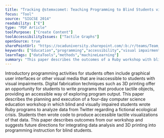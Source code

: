 ```yaml
---
title: "Tracking @stemxcomet: Teaching Programming to Blind Students via 3D Printing, Crisis Management, and Twitter"
focus: "Tool"
source: "SIGCSE 2014"
readability: ["E"]
type: "PDF Article"
toolPurpose: ["Create Content"]
toolAccessibilityIssues: ["Tactile Graphs"]
openSource: true
sharePointUrl: "https://ocaduniversity.sharepoint.com/:b:/r/teams/Team_WeCount/Shared%20Documents/Resources%20and%20Tools/Literature%20(curated)/Tracking%20@stemxcomet%20Teaching%20Programming%20to%20Blind%20Students%20via%203D%20Printing,%20Crisis%20Management,%20and%20Twitter.pdf?csf=1&web=1&e=jzsNwG"
keywords: ["Education","programming","accessibility","visual impairments","crisis informatics","3D printing","fabrication"]
learnTags: ["dataTools","methods","machineLearning"]
summary: "This paper describes the outcomes of a Ruby workshop with blind and visually impaired students and suggests methods for integrating data analysis and 3D printing into programming instruction for blind students. "
---
```

Introductory programming activities for students often include graphical user interfaces or other visual media that are inaccessible to students with visual impairments. Digital fabrication techniques such as 3D printing offer an opportunity for students to write programs that produce tactile objects, providing an accessible way of exploring program output. This paper describes the planning and execution of a four-day computer science education workshop in which blind and visually impaired students wrote Ruby programs to analyze data from Twitter regarding a fictional ecological crisis. Students then wrote code to produce accessible tactile visualizations of that data. This paper describes outcomes from our workshop and suggests future directions for integrating data analysis and 3D printing into programming instruction for blind students.
